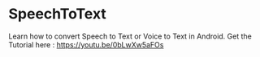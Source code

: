 # SpeechToText
Learn how to convert Speech to Text or Voice to Text in Android. 
Get the Tutorial here : https://youtu.be/0bLwXw5aFOs 
